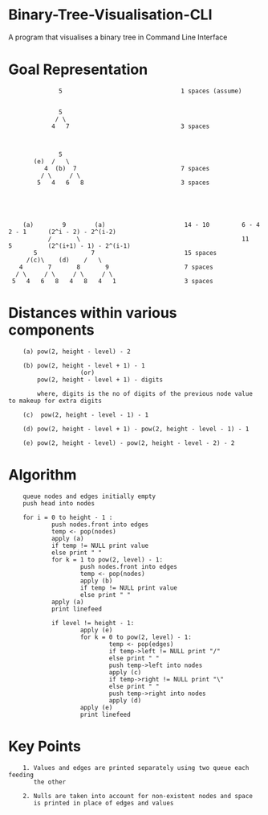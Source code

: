 # Binary-Tree-Visualisation-CLI
A program that visualises a binary tree in Command Line Interface

# Goal Representation

                  5                                 1 spaces (assume)


                  5
                 / \
                4   7                               3 spaces



                  5
           (e)  /   \
              4  (b)  7                             7 spaces
             / \     / \
            5   4   6   8                           3 spaces





        (a)        9        (a)                      14 - 10         6 - 4        2 - 1      (2^i - 2) - 2^(i-2)
               /       \                                             11           5          (2^(i+1) - 1) - 2^(i-1)
           5               7                         15 spaces
         /(c)\    (d)    /   \
       4       7       8       9                     7 spaces
      / \     / \     / \     / \
     5   4   6   8   4   8   4   1                   3 spaces



# Distances within various components

        (a) pow(2, height - level) - 2

        (b) pow(2, height - level + 1) - 1
                        (or)
            pow(2, height - level + 1) - digits

            where, digits is the no of digits of the previous node value to makeup for extra digits

        (c)  pow(2, height - level - 1) - 1

        (d) pow(2, height - level + 1) - pow(2, height - level - 1) - 1

        (e) pow(2, height - level) - pow(2, height - level - 2) - 2



# Algorithm

        queue nodes and edges initially empty
        push head into nodes

        for i = 0 to height - 1 :
                push nodes.front into edges
                temp <- pop(nodes)
                apply (a)
                if temp != NULL print value
                else print " "
                for k = 1 to pow(2, level) - 1:
                        push nodes.front into edges
                        temp <- pop(nodes)
                        apply (b)
                        if temp != NULL print value
                        else print " "
                apply (a)
                print linefeed

                if level != height - 1:
                        apply (e)
                        for k = 0 to pow(2, level) - 1:
                                temp <- pop(edges)
                                if temp->left != NULL print "/"
                                else print " "
                                push temp->left into nodes
                                apply (c)
                                if temp->right != NULL print "\"
                                else print " "
                                push temp->right into nodes
                                apply (d)
                        apply (e)
                        print linefeed



# Key Points

        1. Values and edges are printed separately using two queue each feeding
           the other

        2. Nulls are taken into account for non-existent nodes and space
           is printed in place of edges and values
